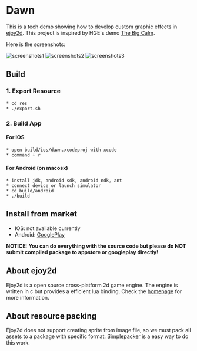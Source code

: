 # Dawn
This is a tech demo showing how to develop custom graphic effects in [ejoy2d](https://github.com/ejoy/ejoy2d). This project is inspired by HGE's demo [The Big Calm](http://hge.relishgames.com/doc/index.html?tutorials_tut08.html).

Here is the screenshots:

![screenshots1](screenshots/ScreenShot1.png)
![screenshots2](screenshots/ScreenShot2.png)
![screenshots3](screenshots/ScreenShot3.png)

## Build
### 1. Export Resource
	* cd res
	* ./export.sh
### 2. Build App
#### For IOS
	* open build/ios/dawn.xcodeproj with xcode
	* command + r
#### For Android (on macosx)
	* install jdk, android sdk, android ndk, ant
	* connect device or launch simulator
	* cd build/android
	* ./build

## Install from market
* IOS: not available currently
* Android: [GooglePlay](https://play.google.com/store/apps/details?id=com.poags.dawn)

**NOTICE: You can do everything with the source code but please do NOT submit compiled package to appstore or googleplay directly!**

## About ejoy2d
Ejoy2d is a open source cross-platform 2d game engine. The engine is written in c but provides a efficient lua binding. Check the [homepage](https://github.com/ejoy/ejoy2d) for more information.

## About resource packing
Ejoy2d does not support creating sprite from image file, so we must pack all assets to a package with specific format. [Simplepacker](https://github.com/skykapok/simplepacker) is a easy way to do this work.